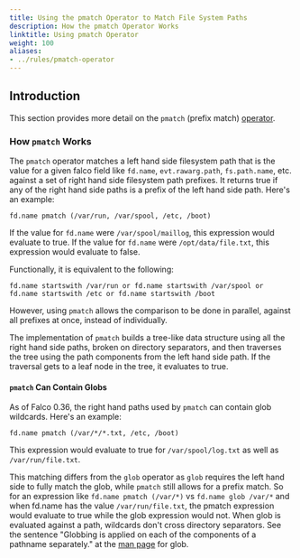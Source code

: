 ```yaml
---
title: Using the pmatch Operator to Match File System Paths
description: How the pmatch Operator Works
linktitle: Using pmatch Operator
weight: 100
aliases:
- ../rules/pmatch-operator
---
```


## Introduction

This section provides more detail on the `pmatch` (prefix match) [operator](/docs/rules/conditions/#operators).

### How `pmatch` Works

The `pmatch` operator matches a left hand side filesystem path that is the value for a given falco field like `fd.name`, `evt.rawarg.path`, `fs.path.name`, etc. against a set of right hand side filesystem path prefixes. It returns true if any of the right hand side paths is a prefix of the left hand side path. Here's an example:

```
fd.name pmatch (/var/run, /var/spool, /etc, /boot)
```

If the value for `fd.name` were `/var/spool/maillog`, this expression would evaluate to true. If the value for `fd.name` were `/opt/data/file.txt`, this expression would evaluate to false.

Functionally, it is equivalent to the following:

```
fd.name startswith /var/run or fd.name startswith /var/spool or fd.name startswith /etc or fd.name startswith /boot
```

However, using `pmatch` allows the comparison to be done in parallel, against all prefixes at once, instead of individually.

The implementation of `pmatch` builds a tree-like data structure using all the right hand side paths, broken on directory separators, and then traverses the tree using the path components from the left hand side path. If the traversal gets to a leaf node in the tree, it evaluates to true.

#### `pmatch` Can Contain Globs

As of Falco 0.36, the right hand paths used by `pmatch` can contain glob wildcards. Here's an example:

```
fd.name pmatch (/var/*/*.txt, /etc, /boot)
```

This expression would evaluate to true for `/var/spool/log.txt` as well as `/var/run/file.txt`.

This matching differs from the `glob` operator as `glob` requires the left hand side to fully match the glob, while `pmatch` still allows for a prefix match. So for an expression like `fd.name pmatch (/var/*)` vs `fd.name glob /var/*` and when fd.name has the value `/var/run/file.txt`, the pmatch expression would evaluate to true while the glob expression would not. When glob is evaluated against a path, wildcards don't cross directory separators. See the sentence "Globbing is applied on each of the components of a pathname separately." at the [man page](https://man7.org/linux/man-pages/man7/glob.7.html) for glob.
